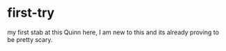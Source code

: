 # first-try
my first stab at this
Quinn here, I am new to this and its already proving to be pretty scary.
